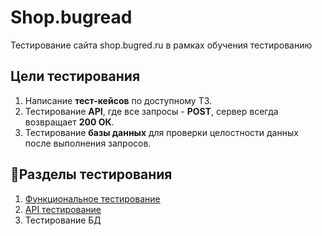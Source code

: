 # Shop.bugread
Тестирование сайта shop.bugred.ru в рамках обучения тестированию
## Цели тестирования
  1. Написание **тест-кейсов** по доступному ТЗ.
  2. Тестирование **API**, где все запросы - **POST**, сервер всегда возвращает **200 ОК**.
  3. Тестирование **базы данных** для проверки целостности данных после выполнения запросов.
## 📌Разделы тестирования
  1. [Функциональное тестирование](test-cases/test-cases.md)
  2. [API тестирование](test-cases/api-test-cases.md)
  3. Тестирование БД
    
